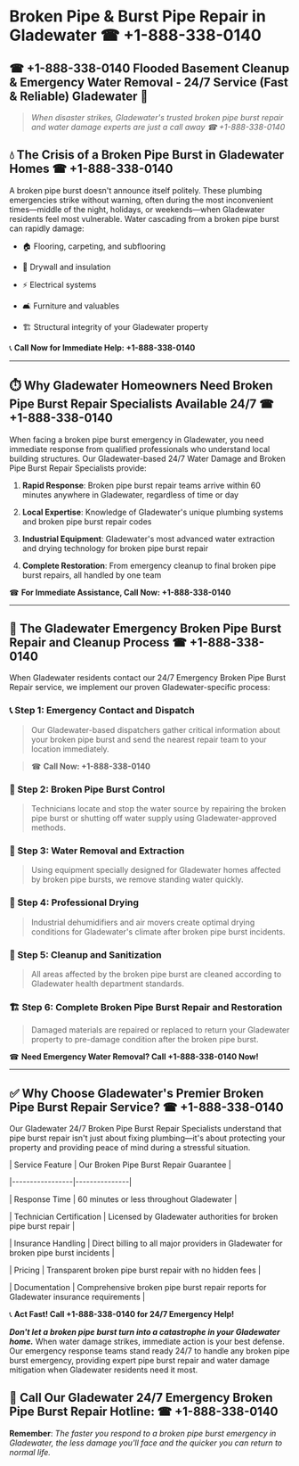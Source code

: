 # Broken Pipe & Burst Pipe Repair in Gladewater ☎ +1-888-338-0140  
## ☎ +1-888-338-0140 Flooded Basement Cleanup & Emergency Water Removal - 24/7 Service (Fast & Reliable) Gladewater 🚨  

> *When disaster strikes, Gladewater's trusted broken pipe burst repair and water damage experts are just a call away ☎ +1-888-338-0140*  

## 💧 The Crisis of a Broken Pipe Burst in Gladewater Homes ☎ +1-888-338-0140  

A broken pipe burst doesn't announce itself politely. These plumbing emergencies strike without warning, often during the most inconvenient times—middle of the night, holidays, or weekends—when Gladewater residents feel most vulnerable. Water cascading from a broken pipe burst can rapidly damage:  

* 🏠 Flooring, carpeting, and subflooring  
* 🧱 Drywall and insulation  
* ⚡ Electrical systems  
* 🛋️ Furniture and valuables  
* 🏗️ Structural integrity of your Gladewater property  

📞 **Call Now for Immediate Help: +1-888-338-0140**  

---  

## ⏱️ Why Gladewater Homeowners Need Broken Pipe Burst Repair Specialists Available 24/7 ☎ +1-888-338-0140  

When facing a broken pipe burst emergency in Gladewater, you need immediate response from qualified professionals who understand local building structures. Our Gladewater-based 24/7 Water Damage and Broken Pipe Burst Repair Specialists provide:  

1. **Rapid Response**: Broken pipe burst repair teams arrive within 60 minutes anywhere in Gladewater, regardless of time or day  
2. **Local Expertise**: Knowledge of Gladewater's unique plumbing systems and broken pipe burst repair codes  
3. **Industrial Equipment**: Gladewater's most advanced water extraction and drying technology for broken pipe burst repair  
4. **Complete Restoration**: From emergency cleanup to final broken pipe burst repairs, all handled by one team  

☎ **For Immediate Assistance, Call Now: +1-888-338-0140**  

---  

## 🔧 The Gladewater Emergency Broken Pipe Burst Repair and Cleanup Process ☎ +1-888-338-0140  

When Gladewater residents contact our 24/7 Emergency Broken Pipe Burst Repair service, we implement our proven Gladewater-specific process:  

### 📞 Step 1: Emergency Contact and Dispatch  
> Our Gladewater-based dispatchers gather critical information about your broken pipe burst and send the nearest repair team to your location immediately.  
> ☎ **Call Now: +1-888-338-0140**  

### 🚿 Step 2: Broken Pipe Burst Control  
> Technicians locate and stop the water source by repairing the broken pipe burst or shutting off water supply using Gladewater-approved methods.  

### 🌊 Step 3: Water Removal and Extraction  
> Using equipment specially designed for Gladewater homes affected by broken pipe bursts, we remove standing water quickly.  

### 💨 Step 4: Professional Drying  
> Industrial dehumidifiers and air movers create optimal drying conditions for Gladewater's climate after broken pipe burst incidents.  

### 🧼 Step 5: Cleanup and Sanitization  
> All areas affected by the broken pipe burst are cleaned according to Gladewater health department standards.  

### 🏗️ Step 6: Complete Broken Pipe Burst Repair and Restoration  
> Damaged materials are repaired or replaced to return your Gladewater property to pre-damage condition after the broken pipe burst.  

☎ **Need Emergency Water Removal? Call +1-888-338-0140 Now!**  

---  

## ✅ Why Choose Gladewater's Premier Broken Pipe Burst Repair Service? ☎ +1-888-338-0140  

Our Gladewater 24/7 Broken Pipe Burst Repair Specialists understand that pipe burst repair isn't just about fixing plumbing—it's about protecting your property and providing peace of mind during a stressful situation.  

| Service Feature | Our Broken Pipe Burst Repair Guarantee |  
|-----------------|---------------|  
| Response Time | 60 minutes or less throughout Gladewater |  
| Technician Certification | Licensed by Gladewater authorities for broken pipe burst repair |  
| Insurance Handling | Direct billing to all major providers in Gladewater for broken pipe burst incidents |  
| Pricing | Transparent broken pipe burst repair with no hidden fees |  
| Documentation | Comprehensive broken pipe burst repair reports for Gladewater insurance requirements |  

📞 **Act Fast! Call +1-888-338-0140 for 24/7 Emergency Help!**  

***Don't let a broken pipe burst turn into a catastrophe in your Gladewater home.*** When water damage strikes, immediate action is your best defense. Our emergency response teams stand ready 24/7 to handle any broken pipe burst emergency, providing expert pipe burst repair and water damage mitigation when Gladewater residents need it most.  

## 📱 Call Our Gladewater 24/7 Emergency Broken Pipe Burst Repair Hotline: ☎ +1-888-338-0140  

**Remember**: *The faster you respond to a broken pipe burst emergency in Gladewater, the less damage you'll face and the quicker you can return to normal life.*